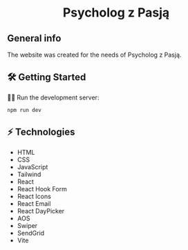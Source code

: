# <p align="center">Psycholog z Pasją</p>

## General info
The website was created for the needs of Psycholog z Pasją.

## 🛠️ Getting Started
🏃‍♂️ Run the development server:

```
npm run dev
```

## ⚡ Technologies
* HTML
* CSS
* JavaScript
* Tailwind
* React
* React Hook Form
* React Icons
* React Email
* React DayPicker
* AOS
* Swiper
* SendGrid
* Vite
